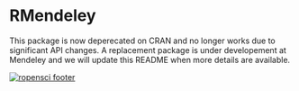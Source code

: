 
# RMendeley

This package is now deperecated on CRAN and no longer works due to significant API changes. A replacement package is under developement at Mendeley and we will update this README when more details are available.

[![ropensci footer](http://ropensci.org/public_images/github_footer.png)](http://ropensci.org)
